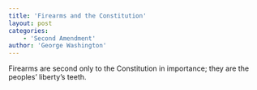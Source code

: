 ```yaml
---
title: 'Firearms and the Constitution'
layout: post
categories:
    - 'Second Amendment'
author: 'George Washington'
---
```


Firearms are second only to the Constitution in importance; they are the peoples’ liberty’s teeth.